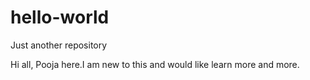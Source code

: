 # hello-world
Just another repository

Hi all,
    Pooja here.I am new to this and would like learn more and more.
